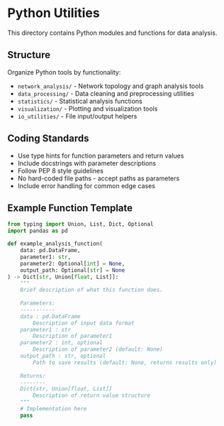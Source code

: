 # Python Utilities

This directory contains Python modules and functions for data analysis.

## Structure

Organize Python tools by functionality:

- `network_analysis/` - Network topology and graph analysis tools
- `data_processing/` - Data cleaning and preprocessing utilities  
- `statistics/` - Statistical analysis functions
- `visualization/` - Plotting and visualization tools
- `io_utilities/` - File input/output helpers

## Coding Standards

- Use type hints for function parameters and return values
- Include docstrings with parameter descriptions
- Follow PEP 8 style guidelines
- No hard-coded file paths - accept paths as parameters
- Include error handling for common edge cases

## Example Function Template

```python
from typing import Union, List, Dict, Optional
import pandas as pd

def example_analysis_function(
    data: pd.DataFrame,
    parameter1: str,
    parameter2: Optional[int] = None,
    output_path: Optional[str] = None
) -> Dict[str, Union[float, List]]:
    """
    Brief description of what this function does.
    
    Parameters:
    -----------
    data : pd.DataFrame
        Description of input data format
    parameter1 : str
        Description of parameter1
    parameter2 : int, optional
        Description of parameter2 (default: None)
    output_path : str, optional
        Path to save results (default: None, returns results only)
        
    Returns:
    --------
    Dict[str, Union[float, List]]
        Description of return value structure
    """
    # Implementation here
    pass
```
